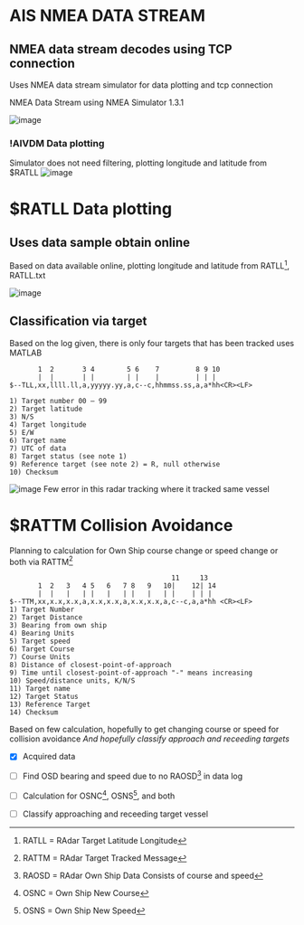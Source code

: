 # AIS NMEA DATA STREAM

## NMEA data stream decodes using TCP connection
Uses NMEA data stream simulator for data plotting and tcp connection

NMEA Data Stream using NMEA Simulator 1.3.1

![image](https://user-images.githubusercontent.com/85572170/148020163-158a497c-cf23-4b45-bc38-fa8537407827.png)
### !AIVDM Data plotting
Simulator does not need filtering, plotting longitude and latitude from $RATLL
![image](https://user-images.githubusercontent.com/85572170/148020236-fe2dcbfc-fbca-4bd1-8261-76225198c57d.png)



# $RATLL Data plotting
## Uses data sample obtain online
Based on data available online, plotting longitude and latitude from RATLL[^1], RATLL.txt

![image](https://user-images.githubusercontent.com/85572170/148020741-491cd66e-e66a-499c-a0e0-1db676cc9dea.png)

## Classification via target
Based on the log given, there is only four targets that has been tracked uses MATLAB
```
       1  2       3 4        5 6    7         8 9 10
       |  |       | |        | |    |         | | |
$--TLL,xx,llll.ll,a,yyyyy.yy,a,c--c,hhmmss.ss,a,a*hh<CR><LF> 

1) Target number 00 – 99 
2) Target latitude
3) N/S 
4) Target longitude
5) E/W 
6) Target name 
7) UTC of data 
8) Target status (see note 1) 
9) Reference target (see note 2) = R, null otherwise 
10) Checksum
```
![image](https://user-images.githubusercontent.com/85572170/148462002-0498be35-19b7-4ecb-870b-d874bc85610e.png)
Few error in this radar tracking where it tracked same vessel 

# $RATTM Collision Avoidance
Planning to calculation for Own Ship course change or speed change or both via RATTM[^2]
```
                                        11     13
       1  2   3   4 5   6   7 8   9   10|    12| 14
       |  |   |   | |   |   | |   |   | |    | | |
$--TTM,xx,x.x,x.x,a,x.x,x.x,a,x.x,x.x,a,c--c,a,a*hh <CR><LF> 
1) Target Number 
2) Target Distance 
3) Bearing from own ship 
4) Bearing Units 
5) Target speed 
6) Target Course 
7) Course Units 
8) Distance of closest-point-of-approach 
9) Time until closest-point-of-approach "-" means increasing 
10) Speed/distance units, K/N/S
11) Target name 
12) Target Status 
13) Reference Target
14) Checksum 
```
Based on few calculation, hopefully to get changing course or speed for collision avoidance
*And hopefully classify approach and receeding targets*

- [x] Acquired data
- [ ] Find OSD bearing and speed due to no RAOSD[^3] in data log
- [ ] Calculation for OSNC[^4], OSNS[^5], and both
- [ ] Classify approaching and receeding target vessel



[^1]: RATLL = RAdar Target Latitude Longitude
[^2]: RATTM = RAdar Target Tracked Message
[^3]: RAOSD = RAdar Own Ship Data
       Consists of course and speed
[^4]: OSNC = Own Ship New Course
[^5]: OSNS = Own Ship New Speed
